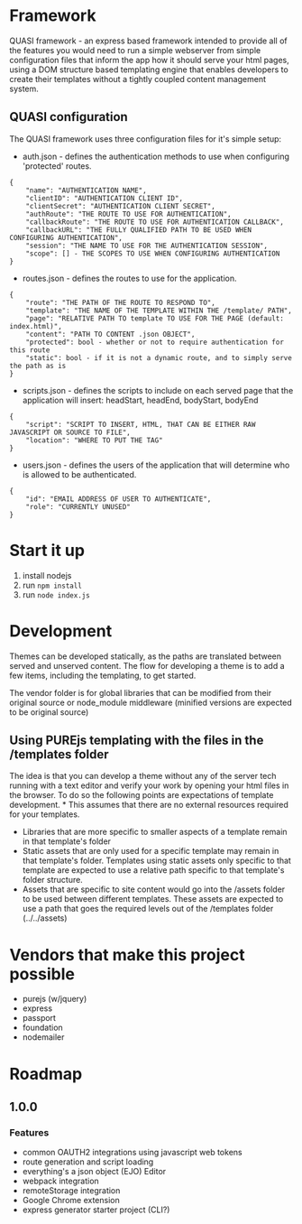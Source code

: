 # Framework
QUASI framework - an express based framework intended to provide all of the features you would need to run a simple webserver from simple configuration files that inform the app how it should serve your html pages, using a DOM structure based templating engine that enables developers to create their templates without a tightly coupled content management system. 

## QUASI configuration
The QUASI framework uses three configuration files for it's simple setup:
* auth.json - defines the authentication methods to use when configuring 'protected' routes.
~~~~ 
{
    "name": "AUTHENTICATION NAME",
    "clientID": "AUTHENTICATION CLIENT ID",
    "clientSecret": "AUTHENTICATION CLIENT SECRET",
    "authRoute": "THE ROUTE TO USE FOR AUTHENTICATION",
    "callbackRoute": "THE ROUTE TO USE FOR AUTHENTICATION CALLBACK",
    "callbackURL": "THE FULLY QUALIFIED PATH TO BE USED WHEN CONFIGURING AUTHENTICATION",
    "session": "THE NAME TO USE FOR THE AUTHENTICATION SESSION",
    "scope": [] - THE SCOPES TO USE WHEN CONFIGURING AUTHENTICATION
} 
~~~~
* routes.json - defines the routes to use for the application.
~~~~ 
{
    "route": "THE PATH OF THE ROUTE TO RESPOND TO",
    "template": "THE NAME OF THE TEMPLATE WITHIN THE /template/ PATH",
    "page": "RELATIVE PATH TO template TO USE FOR THE PAGE (default: index.html)",
    "content": "PATH TO CONTENT .json OBJECT",
    "protected": bool - whether or not to require authentication for this route
    "static": bool - if it is not a dynamic route, and to simply serve the path as is
}
~~~~ 
* scripts.json - defines the scripts to include on each served page that the application will insert: headStart, headEnd, bodyStart, bodyEnd
~~~~ 
{
    "script": "SCRIPT TO INSERT, HTML, THAT CAN BE EITHER RAW JAVASCRIPT OR SOURCE TO FILE",
    "location": "WHERE TO PUT THE TAG"
}
~~~~ 
* users.json - defines the users of the application that will determine who is allowed to be authenticated.
~~~~ 
{
    "id": "EMAIL ADDRESS OF USER TO AUTHENTICATE",
    "role": "CURRENTLY UNUSED"
}
~~~~ 

# Start it up
1. install nodejs
2. run `npm install`
3. run `node index.js`

# Development
Themes can be developed statically, as the paths are translated between served and unserved content.
The flow for developing a theme is to add a few items, including the templating, to get started.

The vendor folder is for global libraries that can be modified from their original source or node_module middleware (minified versions are expected to be original source)

## Using PUREjs templating with the files in the /templates folder
The idea is that you can develop a theme without any of the server tech running with a text editor and verify your work by opening your html files in the browser. To do so the following points are expectations of template development.
\* This assumes that there are no external resources required for your templates.
* Libraries that are more specific to smaller aspects of a template remain in that template's folder
* Static assets that are only used for a specific template may remain in that template's folder. Templates using static assets only specific to that template are expected to use a relative path specific to that template's folder structure.
* Assets that are specific to site content would go into the /assets folder to be used between different templates. These assets are expected to use a path that goes the required levels out of the /templates folder (../../assets)

# Vendors that make this project possible
* purejs (w/jquery)
* express
* passport
* foundation
* nodemailer

# Roadmap
## 1.0.0
### Features 
* common OAUTH2 integrations using javascript web tokens
* route generation and script loading
* everything's a json object (EJO) Editor
* webpack integration
* remoteStorage integration
* Google Chrome extension
* express generator starter project (CLI?)

